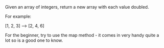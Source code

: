 Given an array of integers, return a new array with each value doubled.

For example:

[1, 2, 3] --> [2, 4, 6]

For the beginner, try to use the map method - it comes in very handy quite a lot so is a good one to know.